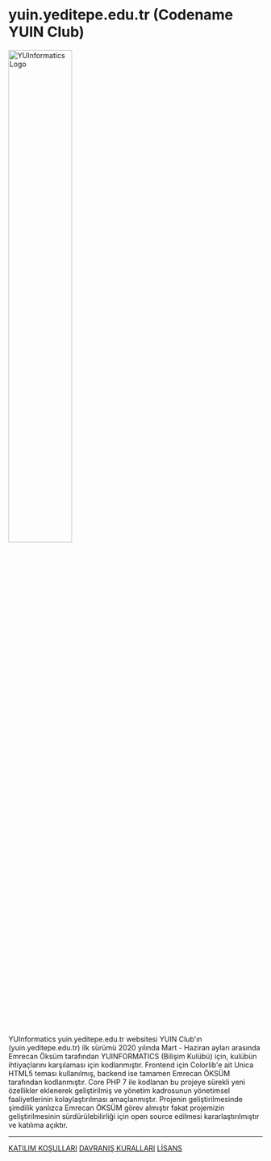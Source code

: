 # yuin.yeditepe.edu.tr (Codename YUIN Club)
<img style="width:50%;height:50%;" src="https://yuin.yeditepe.edu.tr/img/logo-white.png" alt="YUInformatics Logo"><br>
YUInformatics yuin.yeditepe.edu.tr websitesi YUIN Club'ın (yuin.yeditepe.edu.tr) ilk sürümü 2020 yılında Mart - Haziran ayları arasında Emrecan Öksüm tarafından YUINFORMATICS (Bilişim Kulübü) için, kulübün ihtiyaçlarını karşılaması için kodlanmıştır. Frontend için Colorlib'e ait Unica HTML5 teması kullanılmış, backend ise tamamen Emrecan ÖKSÜM tarafından kodlanmıştır. Core PHP 7 ile kodlanan bu projeye sürekli yeni özellikler eklenerek geliştirilmiş ve yönetim kadrosunun yönetimsel faaliyetlerinin kolaylaştırılması amaçlanmıştır. Projenin geliştirilmesinde şimdilik yanlızca Emrecan ÖKSÜM görev almıştır fakat projemizin geliştirilmesinin sürdürülebilirliği için open source edilmesi kararlaştırılmıştır ve katılıma açıktır.
<hr>
<a href="https://github.com/yuinfolab/yuin/blob/main/CONTRIBUTING.md">KATILIM KOŞULLARI</a>
<a href="https://github.com/yuinfolab/yuin/blob/main/CODE_OF_CONDUCT.md">DAVRANIŞ KURALLARI</a>
<a href="https://github.com/yuinfolab/yuin/blob/main/LICENSE">LİSANS</a>
